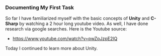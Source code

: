 ### Documenting My First Task

So far I have familiarized myself with the basic concepts of **Unity** and **C-Sharp** by watching a 2 hour long youtube video. As well, 
I have done research via google searches. Here is the Youtube source:

- https://www.youtube.com/watch?v=pwZpJzpE2lQ

Today I continued to learn more about Unity. 